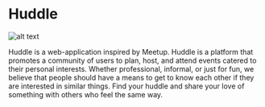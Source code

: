 # Huddle
![alt text](https://github.com/naelkhann/HuddleApp/raw/master/public/huddle-logo.png)

Huddle is a web-application inspired by Meetup. Huddle is a platform that promotes a community of users to plan, host, and attend events catered to their personal interests. Whether professional, informal, or just for fun, we believe that people should have a means to get to know each other if they are interested in similar things. Find your huddle and share your love of something with others who feel the same way.
